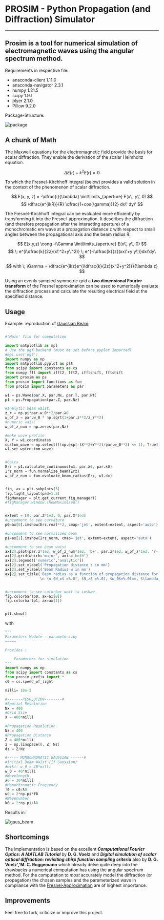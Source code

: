 # PROSIM - Python Propagation (and Diffraction) Simulator
---
Prosim is a tool for numerical simulation of electromagnetic waves using the angular spectrum method.
---

Requirements in respective file:
+ anaconda-client 1.11.0
+ anaconda-navigator 2.3.1
+ numpy 1.21.5
+ scipy 1.9.1
+ plyer 2.1.0
+ Pillow 9.2.0

Package-Structure:

![package](https://github.com/hakimtayari/prosim-Diffraction-Simulator/assets/88373056/f716284b-b4ae-4d02-a3cf-41650b261139)

## A chunk of Math

The Maxwell equations for the electromagnetic field provide the basis for scalar diffraction. They enable the derivation of the scalar Helmholtz equation.

$$ \Delta E(r) + k^2  E(r) = 0 $$      
     
To which the Fresnel-Kirchhoff integral (below) provides a valid solution in the context of the phenomenon of scalar diffraction.
 
$$  E(x, y, z) = -\dfrac{i}{\lambda}  \iint\limits_{aperture} E(x\', y\', 0) $$ $$ \dfrac{e^{ikR}}{R}   \dfrac{1+cos(\gamma)}{2} dx\' dy\' $$
    
The Fresnel-Kirchhoff integral can be evaluated more efficiently by transforming it into the Fresnel-approximation.
It describes the diffraction (and therefore propagation after the interacting aperture) of a monochromatic em wave at a propagation distance z with respect to small angles between the propagational axis and the beam radius R.

$$ E(x,y,z) \cong  -i\Gamma \iint\limits_{aperture} E(x\', y\', 0) $$ $$ \; e^{i\dfrac{k}{2z}(x\'^2+y\'^2)} \; e^{-i\dfrac{k}{z}(xx\'+y y\')}dx\'dy\ $$

$$ with \; \Gamma = \dfrac{e^{ikz}e^{i\dfrac{k}{2z}(x^2+y^2)}}{\lambda z} $$

Using an evenly sampled symmetric grid a **two dimensional Fourier transform** of the Fresnel approximation can be used to numerically evaluate the diffraction process and calculate the resulting electrical field at the specified distance. 

## Usage

Example: reproduction of [Gaussian Beam](https://en.wikipedia.org/wiki/Gaussian_beam)

```python

#'Main' file for computation

import matplotlib as mpl
# Use the pgf backend (must be set before pyplot imported)
#mpl.use('pgf')
import numpy as np
import matplotlib.pyplot as plt
from scipy import constants as cs
from numpy.fft import ifft2, fft2, ifftshift, fftshift
import prosim as ps
from prosim import functions as fun
from prosim import parameters as par

w1 = ps.Wave(par.X, par.Nx, par.T, par.Nt)
p1 = ps.Propagation(par.Z, par.Nz)

#analytic beam waist:
z_r = np.pi*par.w_0**2/par.λ0
w_of_z = par.w_0 * np.sqrt(1+par.z**2/z_r**2)
#numeric wais:
w_of_z_num = np.zeros(par.Nz)

#make wave profile
X, Y = w1.coordinates
custom_wave = np.select([(np.exp(-(X**2+Y**2)/par.w_0**2) <= 1), True], [np.exp(-(X**2+Y**2)/par.w_0**2),0])
w1.set_wp(custom_wave)


#Calcs
Erz = p1.calculate_continuous(w1, par.λ0, par.k0)
Irz_norm = fun.normalize_beam(Erz)
w_of_z_num = fun.evaluate_beam_radius(Erz, w1.dx)


fig, ax = plt.subplots(3)
fig.tight_layout(pad=1.5)
figManager = plt.get_current_fig_manager()
#figManager.window.showMaximized()


extent = [0, par.Z*1e3, 0, par.X*1e3]
#uncomment to see curvature
p0=ax[0].imshow(Erz.real**2, cmap='jet', extent=extent, aspect='auto')

#uncomment to see normalized beam
p1=ax[1].imshow(Irz_norm, cmap='jet', extent=extent, aspect='auto')

#uncomment to see beam waist
ax[2].plot(par.z*1e3, w_of_z_num*1e3, 'b+', par.z*1e3, w_of_z*1e3, 'r-', linewidth='0.7')
ax[2].grid(which='major', axis='both')
ax[2].legend(['numeric','analytic'])
ax[2].set_xlabel('Propagation distance z in mm')
ax[2].set_ylabel('Beam Radius w in mm')
ax[2].set_title('Beam radius as a function of propagation distance for Gaussian beam \
                \n \n $N_x$ =%.0f, $N_z$ =%.0f, $w_0$=%.0fmm, $\lambda_0$=%.0fmm' % (par.Nx, par.Nz, par.w_0/par.milli, par.λ0/par.milli))


#uncomment to see colorbar next to imshow
fig.colorbar(p0, ax=ax[0])
fig.colorbar(p1, ax=ax[1])


plt.show()
```

with 

```python
"""
Parameters Module - parameters.py
=====

Provides :

    Parameters for simulation
"""
import numpy as np
from scipy import constants as cs
from prosim.prefix import *
c0 = cs.speed_of_light

milli= 10e-3

#-------RESOLUTION--------#
#Spatial Resolution
Nx = 400
#Grid Size
X = 400*milli

#Propagation Resolution
Nz = 400
#Propagation Distance
Z = 400*milli
z = np.linspace(0, Z, Nz)
dz = Z/Nz

#----- MONOCHROMATIC GAUSSIAN ------#
#Initial Beam Waist (if Gaussian)
#wiki: w_0 = 40*milli
w_0 = 40*milli
#Wavelength 
λ0 = 30*milli
#Monochromatic Frequency 
f0 = c0/λ0
ω0 = 2*np.pi*f0
#Wavenumber
k0 = 2*np.pi/λ0

```

Results in:

![gaus_beam](https://github.com/hakimtayari/prosim-Diffraction-Simulator/assets/88373056/50f9a94f-0c83-4ca7-afc7-95b2f0ccd328)



## Shortcomings

The implementation is based on the excellent ***Computational Fourier Optics: A MATLAB Tutorial*** by **D. G. Voelz** and
***Digital simulation of scalar optical diffraction: revisiting chirp function sampling criteria*** also by **D. G. Voelz','M. C. Roggemann** which already delve quite deep into the drawbacks a numerical computation has using the angular spectrum method.
For the computation to *most* accurately model the diffraction (or propagation) the chosen samples and the parameterized wave in compliance with the [Fresnel-Approximation](https://en.wikipedia.org/wiki/Fresnel_diffraction) are of highest importance. 

## Improvements 


Feel free to fork, criticize or improve this project.
